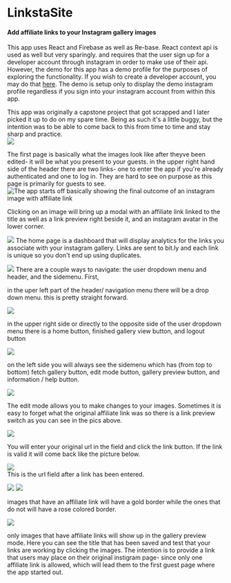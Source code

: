 ﻿# LinkstaSite
####  Add affiliate links to your Instagram gallery images  

This app uses React and Firebase as well as Re-base.  React context api is used as well but very sparingly.  and requires that the user sign up for a developer account through instagram in order to make use of their api.  However, the demo for this app has a demo profile for the purposes of exploring the functionality. If you wish to create a developer account, you may do that [here](https://www.instagram.com/developer/register/). The demo  is setup only to display the demo instagram profile regardless if you sign into your instagram account from within this app.  

This app was originally a capstone project that got scrapped and I later picked it up to do on my spare time.  Being as such it's a little buggy, but the intention was to be able to come back to this from time to time and stay sharp and practice.  
![](pics/guestpage.PNG)

The first page is basically what the images look like after theyve been edited- it will be what you present to your guests. in the upper right hand side of the header there are two links- one to enter the app if you're already authenticated and one to log in.  They are hard to see on purpose as this page is primarily for guests to see.  
![The app starts off basically showing the final outcome of an instagram image with affiliate link ](pics/guest%20page.PNG)  

Clicking on an image will bring up a modal with an affiliate link linked to the title as well as a link preview right beside it, and an instagram avatar in the lower corner.   
  
    
    



![](pics/analytics.PNG)
The home page is a dashboard that will display analytics for the links you associate with your instagram gallery.  Links are sent to bit.ly and each link is unique so you don't end up using duplicates.  


![](pics/dropdown.PNG)
  There are a couple ways to navigate: the user dropdown menu and header, and the sidemenu. First, 

in the uper left part of the header/ navigation menu there will be a drop down menu. this is pretty straight forward.  

![](pics/navbar.PNG)  

in the upper right side or directly to the opposite side of the user dropdown menu there is a home button, finished gallery view button, and logout button

![](pics/sidemenu.PNG)      

on the left side you will always see the sidemenu which has (from top to bottom) fetch gallery button, edit mode button, gallery preview button, and information / help button.

![](pics/edit%20mode%20.PNG)   

The edit mode allows you to make changes to your images.  Sometimes it is easy to forget what the original affiliate link was so there is a link preview switch as you can see in the pics above.

![](pics/urlBar.PNG)   

You will enter your original url in the field and click the link button.  If the link is valid it will come back like the picture below.  


![](pics/rul%20entered.PNG)    
This is the url field after a link has been entered.




  
  

![](pics/linked.PNG)  ![](pics/unlinked.PNG)    

images that have an affiliate link will have a gold border while the ones that do not will have a rose colored border.



![](pics/grid.PNG)    

only images that have affiliate links will show up in the gallery preview mode.  Here you can see the title that has been saved and test that your links are working by clicking the images.  The intention is to provide a link that users may place on their original instigram page- since only one affiliate link is allowed, which will lead them to the first guest page where the app started out.

